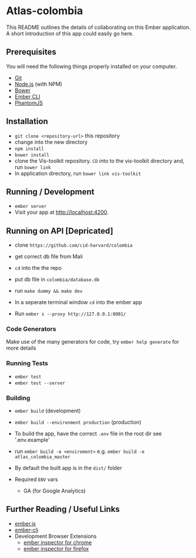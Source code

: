 # Atlas-colombia

This README outlines the details of collaborating on this Ember application.
A short introduction of this app could easily go here.

## Prerequisites

You will need the following things properly installed on your computer.

* [Git](http://git-scm.com/)
* [Node.js](http://nodejs.org/) (with NPM)
* [Bower](http://bower.io/)
* [Ember CLI](http://www.ember-cli.com/)
* [PhantomJS](http://phantomjs.org/)

## Installation

* `git clone <repository-url>` this repository
* change into the new directory
* `npm install`
* `bower install`
* clone the Vis-toolkit repository.  `CD` into to the vis-toolkit directory and, run `bower link`
* In application directory, run `bower link vis-toolkit`

## Running / Development

* `ember server`
* Visit your app at [http://localhost:4200](http://localhost:4200).

## Running on API [Depricated]
* clone `https://github.com/cid-harvard/colombia`
* get correct db file from Mali
* `cd` into the the repo
* put db file in `colombia/database.db`
* run `make dummy && make dev`

*  In a seperate terminal window `cd` into the ember app
*  Run `ember s --proxy http://127.0.0.1:8001/`

### Code Generators

Make use of the many generators for code, try `ember help generate` for more details

### Running Tests

* `ember test`
* `ember test --server`

### Building

* `ember build` (development)
* `ember build --environment production` (production)

* To build the app, have the correct `.env` file in the root dir see '.env.example'
* run `ember build -e <enviroment>` e.g. `ember build -e atlas_colombia_master`
* By default the built app is in the `dist/` folder

* Required `ENV` vars
  * GA (for Google Analytics)

## Further Reading / Useful Links

* [ember.js](http://emberjs.com/)
* [ember-cli](http://www.ember-cli.com/)
* Development Browser Extensions
  * [ember inspector for chrome](https://chrome.google.com/webstore/detail/ember-inspector/bmdblncegkenkacieihfhpjfppoconhi)
  * [ember inspector for firefox](https://addons.mozilla.org/en-US/firefox/addon/ember-inspector/)

